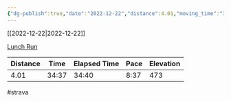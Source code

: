 ```yaml
---
{"dg-publish":true,"date":"2022-12-22","distance":4.01,"moving_time":"34:37","elapsed_time":"34:40","pace":"8:37","total_elevation_gain":473,"url":"https://www.strava.com/activities/8279799509","permalink":"/01-personal/strava/2022-12-22-lunch-run/","dgPassFrontmatter":true}
---
```



[[2022-12-22\|2022-12-22]]

[Lunch Run](https://www.strava.com/activities/8279799509)

| Distance | Time  | Elapsed Time | Pace | Elevation |
| -------- | ----- | ------------ | ---- | --------- |
| 4.01     | 34:37 | 34:40        | 8:37 | 473       |




#strava
